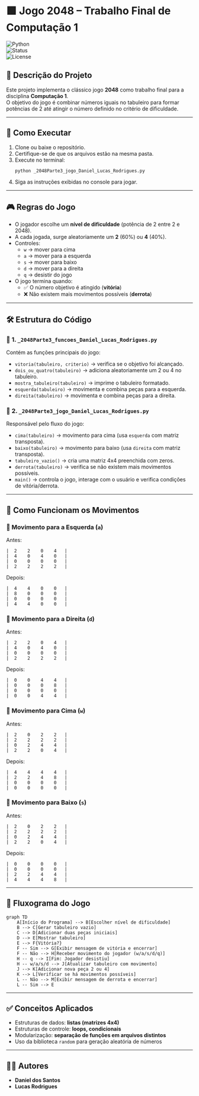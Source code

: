 # 🟩 Jogo 2048 – Trabalho Final de Computação 1  

![Python](https://img.shields.io/badge/Python-3.x-blue?style=flat-square)  
![Status](https://img.shields.io/badge/Status-Finalizado-green?style=flat-square)  
![License](https://img.shields.io/badge/License-MIT-lightgrey?style=flat-square)  

## 📌 **Descrição do Projeto**
Este projeto implementa o clássico jogo **2048** como trabalho final para a disciplina **Computação 1**.  
O objetivo do jogo é combinar números iguais no tabuleiro para formar potências de 2 até atingir o número definido no critério de dificuldade.

---

## 🚀 **Como Executar**
1. Clone ou baixe o repositório.  
2. Certifique-se de que os arquivos estão na mesma pasta.  
3. Execute no terminal:  
   ```bash
   python _2048Parte3_jogo_Daniel_Lucas_Rodrigues.py
   ```
4. Siga as instruções exibidas no console para jogar.

---

## 🎮 **Regras do Jogo**
- O jogador escolhe um **nível de dificuldade** (potência de 2 entre 2 e 2048).  
- A cada jogada, surge aleatoriamente um **2** (60%) ou **4** (40%).  
- Controles:  
  - `w` → mover para cima  
  - `a` → mover para a esquerda  
  - `s` → mover para baixo  
  - `d` → mover para a direita  
  - `q` → desistir do jogo  
- O jogo termina quando:
  - ✅ O número objetivo é atingido (**vitória**)  
  - ❌ Não existem mais movimentos possíveis (**derrota**)  

---

## 🛠️ **Estrutura do Código**

### 📄 **1. `_2048Parte3_funcoes_Daniel_Lucas_Rodrigues.py`**
Contém as funções principais do jogo:
- `vitoria(tabuleiro, criterio)` → verifica se o objetivo foi alcançado.  
- `dois_ou_quatro(tabuleiro)` → adiciona aleatoriamente um 2 ou 4 no tabuleiro.  
- `mostra_tabuleiro(tabuleiro)` → imprime o tabuleiro formatado.  
- `esquerda(tabuleiro)` → movimenta e combina peças para a esquerda.  
- `direita(tabuleiro)` → movimenta e combina peças para a direita.  

### 📄 **2. `_2048Parte3_jogo_Daniel_Lucas_Rodrigues.py`**
Responsável pelo fluxo do jogo:
- `cima(tabuleiro)` → movimento para cima (usa `esquerda` com matriz transposta).  
- `baixo(tabuleiro)` → movimento para baixo (usa `direita` com matriz transposta).  
- `tabuleiro_vazio()` → cria uma matriz 4x4 preenchida com zeros.  
- `derrota(tabuleiro)` → verifica se não existem mais movimentos possíveis.  
- `main()` → controla o jogo, interage com o usuário e verifica condições de vitória/derrota.  

---

## 🧠 **Como Funcionam os Movimentos**

### 🔄 Movimento para a Esquerda (`a`)
Antes:
```
|  2    2    0    4   |
|  4    0    4    0   |
|  0    0    0    0   |
|  2    2    2    2   |
```
Depois:
```
|  4    4    0    0   |
|  8    0    0    0   |
|  0    0    0    0   |
|  4    4    0    0   |
```

### 🔁 Movimento para a Direita (`d`)
Antes:
```
|  2    2    0    4   |
|  4    0    4    0   |
|  0    0    0    0   |
|  2    2    2    2   |
```
Depois:
```
|  0    0    4    4   |
|  0    0    0    8   |
|  0    0    0    0   |
|  0    0    4    4   |
```

### 🔼 Movimento para Cima (`w`)
Antes:
```
|  2    0    2    2   |
|  2    2    2    2   |
|  0    2    4    4   |
|  2    2    0    4   |
```
Depois:
```
|  4    4    4    4   |
|  2    2    4    8   |
|  0    0    0    0   |
|  0    0    0    0   |
```

### 🔽 Movimento para Baixo (`s`)
Antes:
```
|  2    0    2    2   |
|  2    2    2    2   |
|  0    2    4    4   |
|  2    2    0    4   |
```
Depois:
```
|  0    0    0    0   |
|  0    0    0    0   |
|  2    2    4    4   |
|  4    4    4    8   |
```

---

## 🧭 **Fluxograma do Jogo**

```mermaid
graph TD
    A[Início do Programa] --> B[Escolher nível de dificuldade]
    B --> C[Gerar tabuleiro vazio]
    C --> D[Adicionar duas peças iniciais]
    D --> E[Mostrar tabuleiro]
    E --> F{Vitória?}
    F -- Sim --> G[Exibir mensagem de vitória e encerrar]
    F -- Não --> H[Receber movimento do jogador (w/a/s/d/q)]
    H -- q --> I[Fim: Jogador desistiu]
    H -- w/a/s/d --> J[Atualizar tabuleiro com movimento]
    J --> K[Adicionar nova peça 2 ou 4]
    K --> L[Verificar se há movimentos possíveis]
    L -- Não --> M[Exibir mensagem de derrota e encerrar]
    L -- Sim --> E
```

---

## ✅ **Conceitos Aplicados**
- Estruturas de dados: **listas (matrizes 4x4)**
- Estruturas de controle: **loops, condicionais**
- Modularização: **separação de funções em arquivos distintos**
- Uso da biblioteca `random` para geração aleatória de números

---

## 👨‍💻 **Autores**
- **Daniel dos Santos**  
- **Lucas Rodrigues**
